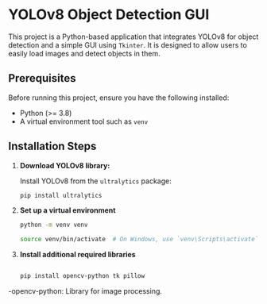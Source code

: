 # YOLOv8 Object Detection GUI

This project is a Python-based application that integrates YOLOv8 for object detection and a simple GUI using `Tkinter`. It is designed to allow users to easily load images and detect objects in them.

## Prerequisites

Before running this project, ensure you have the following installed:

- Python (>= 3.8)
- A virtual environment tool such as `venv`

## Installation Steps

1. **Download YOLOv8 library:**

   Install YOLOv8 from the `ultralytics` package:

   ```bash
   pip install ultralytics

2. **Set up a virtual environment**
   ```bash
   python -m venv venv
   
   source venv/bin/activate  # On Windows, use `venv\Scripts\activate`

3. **Install additional required libraries**
   ```bash

   pip install opencv-python tk pillow

  -opencv-python: Library for image processing.

